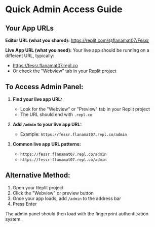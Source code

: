 # Quick Admin Access Guide

## Your App URLs

**Editor URL (what you shared):**
https://replit.com/@flanamat07/Fessr

**Live App URL (what you need):**
Your live app should be running on a different URL, typically:
- https://fessr.flanamat07.repl.co
- Or check the "Webview" tab in your Replit project

## To Access Admin Panel:

1. **Find your live app URL:**
   - Look for the "Webview" or "Preview" tab in your Replit project
   - The URL should end with `.repl.co`

2. **Add `/admin` to your live app URL:**
   - Example: `https://fessr.flanamat07.repl.co/admin`

3. **Common live app URL patterns:**
   - `https://fessr.flanamat07.repl.co/admin`
   - `https://fessr-flanamat07.repl.co/admin`

## Alternative Method:

1. Open your Replit project
2. Click the "Webview" or preview button 
3. Once your app loads, add `/admin` to the address bar
4. Press Enter

The admin panel should then load with the fingerprint authentication system.
